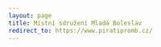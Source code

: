 ```yaml
---
layout: page
title: Místní sdružení Mladá Boleslav
redirect_to: https://www.piratipromb.cz/
---
```


